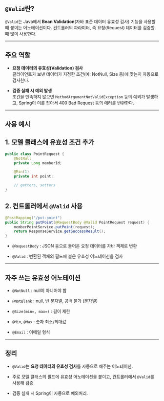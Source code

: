 
## `@Valid`란?

`@Valid`는 Java에서 **Bean Validation**(자바 표준 데이터 유효성 검사) 기능을 사용할 때 붙이는 어노테이션이다. 컨트롤러의 파라미터, 즉 요청(Request) 데이터를 검증할 때 많이 사용한다.

---

## 주요 역할

- **요청 데이터의 유효성(Validation) 검사**  
    클라이언트가 보낸 데이터가 지정한 조건(예: NotNull, Size 등)에 맞는지 자동으로 검사한다.
    
- **검증 실패 시 예외 발생**  
    조건을 만족하지 않으면 `MethodArgumentNotValidException` 등의 예외가 발생하고, Spring이 이를 잡아서 400 Bad Request 등의 에러를 반환한다.
    

---

## 사용 예시

## 1. 모델 클래스에 유효성 조건 추가

```java
public class PointRequest {
    @NotNull
    private Long memberId;

    @Min(1)
    private int point;

    // getters, setters
}
```

## 2. 컨트롤러에서 `@Valid` 사용

```java
@PostMapping("/put-point")
public String putPoint(@RequestBody @Valid PointRequest request) {
    memberPointService.putPoint(request);
    return ResponseService.getSuccessResult();
}

```

- `@RequestBody` : JSON 등으로 들어온 요청 데이터를 자바 객체로 변환
    
- `@Valid` : 변환된 객체의 필드에 붙은 유효성 어노테이션을 검사
    

---

## 자주 쓰는 유효성 어노테이션

- `@NotNull` : null이 아니어야 함
    
- `@NotBlank` : null, 빈 문자열, 공백 불가 (문자열)
    
- `@Size(min=, max=)` : 길이 제한
    
- `@Min`, `@Max` : 숫자 최소/최대값
    
- `@Email` : 이메일 형식
    

---

## 정리

- `@Valid`는 **요청 데이터의 유효성 검사**를 자동으로 해주는 어노테이션.
    
- 주로 모델 클래스의 필드에 유효성 어노테이션을 붙이고, 컨트롤러에서 `@Valid`를 사용해 검증
    
- 검증 실패 시 Spring이 자동으로 예외처리.
    